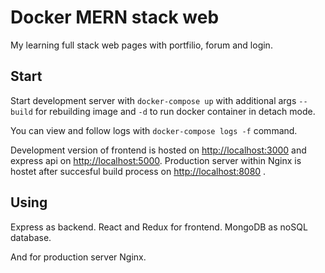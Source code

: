 # Docker MERN stack web

My learning full stack web pages with portfilio, forum and login.

## Start
Start development server with `docker-compose up` with additional args `--build` for rebuilding image and `-d` to run docker container in detach mode.

You can view and follow logs with `docker-compose logs -f` command.

Development version of frontend is hosted on [http://localhost:3000](http://localhost:3000) and express api on [http://localhost:5000](http://localhost:5000).
Production server within Nginx is hostet after succesful build process on [http://localhost:8080](http://localhost:8080) .

## Using 

Express as backend.
React and Redux for frontend.
MongoDB as noSQL database.

And for production server Nginx.